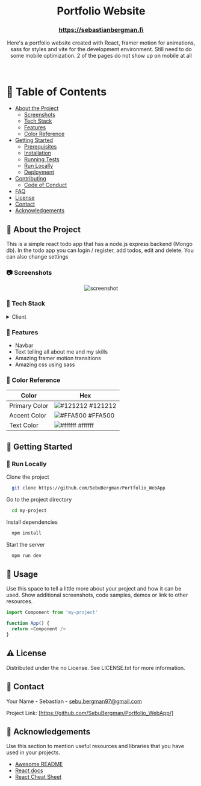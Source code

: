 <!--
Hey, thanks for using the awesome-readme-template template.  
If you have any enhancements, then fork this project and create a pull request 
or just open an issue with the label "enhancement".

Don't forget to give this project a star for additional support ;)
Maybe you can mention me or this repo in the acknowledgements too
-->
<div align="center">
  <h1>Portfolio Website</h1>
  <h3><a href="https://sebastianbergman.fi">https://sebastianbergman.fi</a></h3>
  
  <p>
    Here's a portfolio website created with React, framer motion for animations, sass for styles and vite for the development environment.
    Still need to do some mobile optimization. 2 of the pages do not show up on mobile at all
  </p>
   
</div>

<br />

<!-- Table of Contents -->
# :notebook_with_decorative_cover: Table of Contents

- [About the Project](#star2-about-the-project)
  * [Screenshots](#camera-screenshots)
  * [Tech Stack](#space_invader-tech-stack)
  * [Features](#dart-features)
  * [Color Reference](#art-color-reference)
- [Getting Started](#toolbox-getting-started)
  * [Prerequisites](#bangbang-prerequisites)
  * [Installation](#gear-installation)
  * [Running Tests](#test_tube-running-tests)
  * [Run Locally](#running-run-locally)
  * [Deployment](#triangular_flag_on_post-deployment)
- [Contributing](#wave-contributing)
  * [Code of Conduct](#scroll-code-of-conduct)
- [FAQ](#grey_question-faq)
- [License](#warning-license)
- [Contact](#handshake-contact)
- [Acknowledgements](#gem-acknowledgements)

  

<!-- About the Project -->
## :star2: About the Project

This is a simple react todo app that has a node.js express backend (Mongo db).
In the todo app you can login / register, add todos, edit and delete. You can also change settings



<!-- Screenshots -->
### :camera: Screenshots

<div align="center"> 
  <img src="https://github.com/SebuBergman/Portfolio_WebApp/blob/main/public/Portfolio%20video.gif" alt="screenshot" />
</div>


<!-- TechStack -->
### :space_invader: Tech Stack

<details>
  <summary>Client</summary>
  <ul>
    <li><a href="https://reactjs.org/">React.js</a></li>
    <li><a href="https://vitejs.dev">Vite</a></li>
    <li><a href="https://www.framer.com/motion/">Framer motion</a></li>
    <li><a href="https://sass-lang.com">Sass</a></li>
  </ul>
</details>

<!-- Features -->
### :dart: Features

- Navbar
- Text telling all about me and my skills
- Amazing framer motion transitions
- Amazing css using sass

<!-- Color Reference -->
### :art: Color Reference

| Color             | Hex                                                                |
| ----------------- | ------------------------------------------------------------------ |
| Primary Color | ![#121212](https://via.placeholder.com/10/222831?text=+) #121212 |
| Accent Color | ![#FFA500](https://via.placeholder.com/10/00ADB5?text=+) #FFA500 |
| Text Color | ![#ffffff](https://via.placeholder.com/10/EEEEEE?text=+) #ffffff |


<!-- Getting Started -->
## 	:toolbox: Getting Started

<!-- Run Locally -->
### :running: Run Locally

Clone the project

```bash
  git clone https://github.com/SebuBergman/Portfolio_WebApp
```

Go to the project directory

```bash
  cd my-project
```

Install dependencies

```bash
  npm install
```

Start the server

```bash
  npm run dev
```

<!-- Usage -->
## :eyes: Usage

Use this space to tell a little more about your project and how it can be used. Show additional screenshots, code samples, demos or link to other resources.


```javascript
import Component from 'my-project'

function App() {
  return <Component />
}
```


<!-- License -->
## :warning: License

Distributed under the no License. See LICENSE.txt for more information.


<!-- Contact -->
## :handshake: Contact

Your Name - Sebastian - sebu.bergman97@gmail.com

Project Link: [https://github.com/SebuBergman/Portfolio_WebApp/]


<!-- Acknowledgments -->
## :gem: Acknowledgements

Use this section to mention useful resources and libraries that you have used in your projects.

 - [Awesome README](https://github.com/matiassingers/awesome-readme)
 - [React docs](https://reactjs.org/docs/getting-started.html)
 - [React Cheat Sheet](https://www.freecodecamp.org/news/the-react-cheatsheet/)

